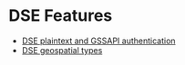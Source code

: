 # DSE Features

* [DSE plaintext and GSSAPI authentication](/dse_features/authentication)
* [DSE geospatial types](/dse_features/geotypes/)
